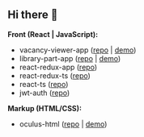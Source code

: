 ## Hi there 👋

**Front (React | JavaScript):**
- vacancy-viewer-app ([repo](https://github.com/udulko2/vacancy-viewer-app) | [demo](https://luminous-a910e1.netlify.app/search))
- library-part-app ([repo](https://github.com/udulko2/library-part-app) | [demo](https://library-part-far3ca.netlify.app/))
- react-redux-app ([repo](https://github.com/udulko2/React-Redux-App))
- react-redux-ts ([repo](https://github.com/udulko2/react-redux-ts))
- react-ts ([repo](https://github.com/udulko2/react-ts))
- jwt-auth ([repo](https://github.com/udulko2/jwt-auth))

**Markup (HTML/CSS):**
- oculus-html ([repo](https://github.com/udulko2/oculus-html) | [demo](https://oculus-html-4797c2.netlify.app))


<!--
**udulko2/udulko2** is a ✨ _special_ ✨ repository because its `README.md` (this file) appears on your GitHub profile.

Here are some ideas to get you started:

- 🔭 I’m currently working on ...
- 🌱 I’m currently learning ...
- 👯 I’m looking to collaborate on ...
- 🤔 I’m looking for help with ...
- 💬 Ask me about ...
- 📫 How to reach me: ...
- 😄 Pronouns: ...
- ⚡ Fun fact: ...
-->
